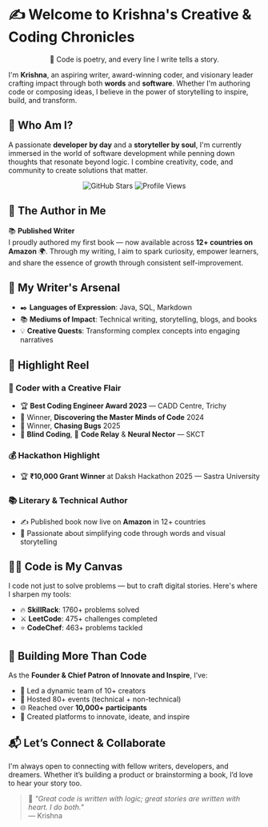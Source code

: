   
# ✍️ Welcome to Krishna's Creative & Coding Chronicles



<p align="center">📖  Code is poetry, and every line I write tells a story.</p>
  
I'm **Krishna**, an aspiring writer, award-winning coder, and visionary leader crafting impact through both **words** and **software**. Whether I'm authoring code or composing ideas, I believe in the power of storytelling to inspire, build, and transform.

## 🧠 Who Am I?

A passionate **developer by day** and a **storyteller by soul**, I'm currently immersed in the world of software development while penning down thoughts that resonate beyond logic. I combine creativity, code, and community to create solutions that matter.

<p align="center">
  
  

  <!-- Stars -->
  <img src="https://img.shields.io/github/stars/Krishna18062005?label=Stars&style=for-the-badge&color=yellow" alt="GitHub Stars" />
  <!-- Visitor Count -->
  <img src="https://komarev.com/ghpvc/?username=Krishna18062005&label=Visitors&color=ff69b4&style=for-the-badge" alt="Profile Views" />
</p>

## 📝 The Author in Me

📚 **Published Writer**  
I proudly authored my first book — now available across **12+ countries on Amazon** 🌍. Through my writing, I aim to spark curiosity, empower learners, and share the essence of growth through consistent self-improvement.



## 🧩 My Writer's Arsenal

- ✒️ **Languages of Expression**: Java, SQL, Markdown  
- 📚 **Mediums of Impact**: Technical writing, storytelling, blogs, and books  
- 💡 **Creative Quests**: Transforming complex concepts into engaging narratives  



## 🚀 Highlight Reel

### 🏅 Coder with a Creative Flair
- 🏆 **Best Coding Engineer Award 2023** — CADD Centre, Trichy  
- 🥇 Winner, **Discovering the Master Minds of Code** 2024  
- 🥇 Winner, **Chasing Bugs** 2025  
- 🥈 **Blind Coding**, 🥉 **Code Relay** & **Neural Nector** — SKCT  

### 💰 Hackathon Highlight
- 🏆 **₹10,000 Grant Winner** at Daksh Hackathon 2025 — Sastra University

### 📚 Literary & Technical Author
- ✍️ Published book now live on **Amazon** in 12+ countries  
- 📘 Passionate about simplifying code through words and visual storytelling



## 🧑‍💻 Code is My Canvas

I code not just to solve problems — but to craft digital stories. Here's where I sharpen my tools:

- 🔥 **SkillRack**: 1760+ problems solved  
- ⚔️ **LeetCode**: 475+ challenges completed  
- ⭐ **CodeChef**: 463+ problems tackled  



## 🌱 Building More Than Code

As the **Founder & Chief Patron of Innovate and Inspire**, I’ve:

- 👥 Led a dynamic team of 10+ creators  
- 🎉 Hosted 80+ events (technical + non-technical)  
- 🌐 Reached over **10,000+ participants**  
- 🧠 Created platforms to innovate, ideate, and inspire  



## 📬 Let’s Connect & Collaborate

I'm always open to connecting with fellow writers, developers, and dreamers. Whether it’s building a product or brainstorming a book, I’d love to hear your story too.



> 📌 *"Great code is written with logic; great stories are written with heart. I do both."*  
> — Krishna
